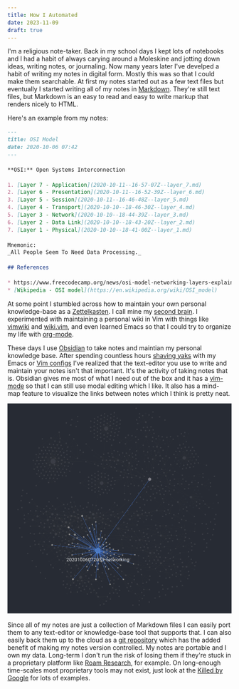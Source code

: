 ```yaml
---
title: How I Automated 
date: 2023-11-09
draft: true
---
```


I'm a religious note-taker. Back in my school days I kept lots of notebooks and
I had a habit of always carying around a Moleskine and jotting down ideas,
writing notes, or journaling. Now many years later I've develped a habit of
writing my notes in digital form. Mostly this was so that I could make them
searchable. At first my notes started out as a few text files but eventually
I started writing all of my notes in [Markdown](https://daringfireball.net/projects/markdown/).
They're still text files, but Markdown is an easy to read and easy to write
markup that renders nicely to HTML. 

Here's an example from my notes:

```markdown
---
title: OSI Model
date: 2020-10-06 07:42
---

**OSI:** Open Systems Interconnection

1. [Layer 7 - Application](2020-10-11--16-57-07Z--layer_7.md)
2. [Layer 6 - Presentation](2020-10-11--16-52-39Z--layer_6.md)
3. [Layer 5 - Session](2020-10-11--16-46-48Z--layer_5.md)
4. [Layer 4 - Transport](2020-10-10--18-46-30Z--layer_4.md)
5. [Layer 3 - Network](2020-10-10--18-44-39Z--layer_3.md)
6. [Layer 2 - Data Link](2020-10-10--18-43-20Z--layer_2.md)
7. [Layer 1 - Physical](2020-10-10--18-41-00Z--layer_1.md)

Mnemonic:
_All People Seem To Need Data Processing._

## References

* https://www.freecodecamp.org/news/osi-model-networking-layers-explained-in-plain-english/
* [Wikipedia - OSI model](https://en.wikipedia.org/wiki/OSI_model)
```

At some point I stumbled across how to maintain your own personal
knowledge-base as a [Zettelkasten](https://zettelkasten.de/introduction/).
I call mine my [second brain](https://notes.kraker.dev/). I experimented with
maintaining a personal wiki in Vim with things like [vimwiki](https://github.com/vimwiki/vimwiki)
and [wiki.vim](https://github.com/lervag/wiki.vim), and even learned Emacs so
that I could try to organize my life with [org-mode](https://orgmode.org/).

These days I use [Obsidian](https://obsidian.md/) to take notes and maintian my
personal knowledge base. After spending countless hours [shaving yaks](https://en.wiktionary.org/wiki/yak_shaving)
with my Emacs or [Vim configs](https://github.com/kraker/dotfiles/tree/master/nvim/.config/nvim)
I've realized that the text-editor you use to write and maintain your notes
isn't that important. It's the activity of taking notes that is. Obsidian gives
me most of what I need out of the box and it has a
[vim-mode](https://publish.obsidian.md/hub/04+-+Guides%2C+Workflows%2C+%26+Courses/for+Vim+users) 
so that I can still use modal editing which I like. It also has a mind-map
feature to visualize the links between notes which I think is pretty neat.

![](Screenshot_20231110_001607.png)

Since all of my notes are just a collection of Markdown files I can easily
port them to any text-editor or knowledge-base tool that supports that.
I can also easily back them up to the cloud as a 
[git repository](https://github.com/kraker/second-brain/tree/main) which has
the added benefit of making my notes version controlled. My
notes are portable and I own my data. Long-term I don't run the risk of losing
them if they're stuck in a proprietary platform like [Roam Research](https://roamresearch.com/),
for example. On long-enough time-scales most proprietary tools may not exist,
just look at the [Killed by Google](https://killedbygoogle.com/) for lots of
examples.

